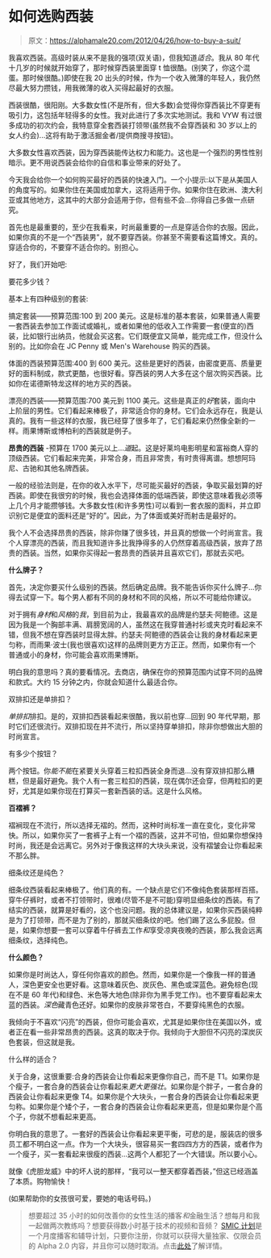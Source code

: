 # 如何选购西装

> 原文：<https://alphamale20.com/2012/04/26/how-to-buy-a-suit/>

我喜欢西装。高级时装从来不是我的强项(双关语)，但我知道*适合*。我从 80 年代十几岁的时候就开始穿了，那时候穿西装里面穿 t 恤很酷。(别笑了，你这个混蛋。那时候很酷。)即使在我 20 出头的时候，作为一个收入微薄的年轻人，我仍然尽最大努力攒钱，用我微薄的收入买得起最好的衣服。

西装很酷，很阳刚。大多数女性(不是所有，但大多数)会觉得你穿西装比不穿更有吸引力，这包括年轻得多的女性。我对此进行了多次实地测试。我和 VYW 有过很多成功的初次约会，我特意穿全套西装打领带(虽然我不会穿西装和 30 岁以上的女人约会)...这将有助于激活掘金者/提供商搜寻按钮)。

大多数女性喜欢西装，因为穿西装能传达权力和能力。这也是一个强烈的男性性别暗示。更不用说西装会给你的自信和事业带来的好处了。

今天我会给你一个如何购买最好的西装的快速入门。一个小提示:以下是从美国人的角度写的。如果你住在美国或加拿大，这将适用于你。如果你住在欧洲、澳大利亚或其他地方，这其中的大部分会适用于你，但有些不会...你得自己多做一点研究。

首先也是最重要的，至少在我看来，时尚最重要的一点是穿适合你的衣服。因此，如果你真的不是一个“西装男”，就不要穿西装。你甚至不需要看这篇博文。真的。穿适合你的，不要穿不适合你的。别担心。

好了，我们开始吧:

要花多少钱？

基本上有四种级别的套装:

搞定套装——预算范围:100 到 200 美元。这是标准的基本套装，如果普通人需要一套西装去参加工作面试或婚礼，或者如果他的低收入工作需要一套(便宜的)西装，比如银行出纳员，他就会买这套。它们既便宜又简单，能完成工作，但没什么别的。比如你会在 JC Penny 或 Men's Warehouse 购买的西装。

体面的西装预算范围:400 到 600 美元。这些是更好的西装，由密度更高、质量更好的面料制成，款式更酷，也很好看。穿西装的男人大多在这个层次购买西装。比如你在诺德斯特龙这样的地方买的西装。

漂亮的西装——预算范围:700 美元到 1100 美元。这些是真正的*好*套装，面向中上阶层的男性。它们看起来棒极了，非常适合你的身材。它们会永远存在，我是认真的。我有一些这样的衣服，我已经穿了很多年了，它们看起来仍然像全新的一样。雨果博斯或博柏利的西装就是例子。

**昂贵的西装** -预算在 1700 美元以上...*道*起。这是好莱坞电影明星和富裕商人穿的顶级西装。它们看起来完美，非常合身，而且非常贵，有时贵得离谱。想想阿玛尼、古驰和其他名牌西装。

一般的经验法则是，在你的收入水平下，尽可能买最好的西装，争取买最划算的好西装。即使在我很穷的时候，我也会选择体面的低端西装，即使这意味着我必须等上几个月才能攒够钱。大多数女性(和许多男性)可以看到一套衣服的面料，并立即识别它是便宜的面料还是“好的”。因此，为了体面或美好而射击是最好的。

我个人不会选择昂贵的西装，除非你赚了很多钱，并且真的想做一个时尚宣言。我个人穿漂亮的西装，而且我知道许多比我挣得多的人仍然穿着高级西装，放弃了昂贵的西装。当然，如果你买得起一套昂贵的西装并且喜欢它们，那就去买吧。

**什么牌子？**

首先，决定你要买什么级别的西装。然后确定品牌。我不能告诉你买什么牌子...你得去试穿一下。每个男人都有不同的身材和不同的风格，所以不可能给你建议。

对于拥有*身材*和*风格*的*我*，到目前为止，我最喜欢的品牌是约瑟夫·阿鲍德。这是因为我是一个胸部丰满、肩膀宽阔的人，虽然这在我穿普通衬衫或夹克时看起来不错，但我不想在穿西装时显得太胖。约瑟夫·阿鲍德的西装会让我的身材看起来更匀称，而雨果·波士(我也很喜欢)这样的品牌则更方方正正。然而，如果你有一个普通或小的身材，你可能会喜欢雨果博斯。

明白我的意思吗？真的要看情况。去商店，确保在你的预算范围内试穿不同的品牌和款式。大约 15 分钟之内，你就会知道什么最适合你。

双排扣还是单排扣？

*单排扣*排扣。是的，双排扣西装看起来很酷，我以前也穿...回到 90 年代早期，那时它们还很流行。双排扣现在并不流行，所以坚持穿单排扣，除非你想做出大胆的时尚宣言。

有多少个按钮？

两个按钮。你*能不能*在紧要关头穿着三粒扣西装全身而退...没有穿双排扣那么糟糕，但是最好避免。我个人有一套三粒扣的西装，现在偶尔还会穿，但两粒扣的更好，尤其是如果你现在打算买一套新西装的话。这是什么风格。

**百褶裤？**

褶裥现在不流行，所以选择无褶的。然而，这种时尚标准一直在变化，变化非常快。所以，如果你买了一套裤子上有一个褶的西装，这并不可怕，但如果你想保持时尚，我还是会远离它。另外对于像我这样的大块头来说，没有褶皱会让你看起来不那么胖。

细条纹还是纯色？

细条纹西装看起来棒极了。他们真的有。一个缺点是它们不像纯色套装那样百搭。穿牛仔裤时，或者不打领带时，很难(尽管不是不可能)穿明显细条纹的西装。有了结实的西装，就算是好看的，这个也没问题。我的总体建议是，如果你买西装纯粹是为了打领带，而不是为了别的，那就买细条纹的吧。他们踢了这么多屁股。但是，如果你想要一套可以穿着牛仔裤去工作*和*享受凉爽夜晚的西装，那么我会远离细条纹，选择纯色。

**什么颜色？**

如果你是时尚达人，穿任何你喜欢的颜色。然而，如果你是一个像我一样的普通人，深色更安全也更好看。这意味着灰色、炭灰色、黑色或深蓝色。避免棕色(现在不是 60 年代)和绿色、米色等大地色(除非你为黑手党工作)。也不要穿看起来太蓝的西装。*深色*藏青色还好。如果你的皮肤非常苍白，不要穿纯黑色的衣服。

我倾向于不喜欢“闪亮”的西装，但你可能会喜欢，尤其是如果你住在美国以外，或者正在看一些非常昂贵的西装。这真的取决于你。我倾向于大胆但不闪亮的深炭灰色套装，但这就是我。

什么样的适合？

关于合身，这很重要:合身的西装会让你看起来更像你自己，而不是 T1。如果你是个瘦子，一套合身的西装会让你看起来*更大更强壮*。如果你是个胖子，一套合身的西装会让你看起来更像 T4。如果你是个大块头，一套合身的西装会让你看起来更匀称。如果你是个矮个子，一套合身的西装会让你看起来更高，但是如果你是个高个子，你就不想看起来更高。

你明白我的意思了。一套好的西装会让你看起来更平衡，可悲的是，服装店的很多员工都不明白这一点。作为一个大块头，很容易买一套四四方方的西装，或者作为一个瘦子，买一套看起来很瘦的西装...这两个人都犯了一个大错误。所以要小心。

就像《虎胆龙威》中的坏人说的那样，“我可以一整天都穿着西装，”但这已经涵盖了本质。购物愉快！

(如果帮助你的女孩很可爱，要她的电话号码。)

> 想要超过 35 小时的如何改善你的女性生活的播客*和*金融生活？想每月和我一起做两次教练吗？想要获得数小时基于技术的视频和音频？ [SMIC 计划](https://alphamale20.kartra.com/page/vIL17)是一个月度播客和辅导计划，只要你注册，你就可以获得大量独家、仅限会员的 Alpha 2.0 内容，并且你可以随时取消。点击[此处](https://alphamale20.kartra.com/page/vIL17)了解详情。
> 
> 